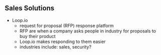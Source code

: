 ## Sales Solutions

* Loop.io
	* request for proposal (RFP) response platform
	* RFP are when a company asks people in industry for proposals to buy their product
	* Loop.io makes responding to them easier 
	* industries include: sales, security?

